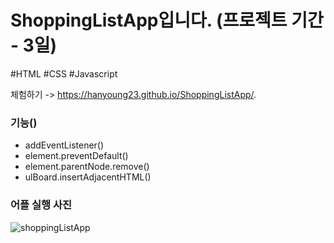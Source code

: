 # ShoppingListApp입니다. (프로젝트 기간 - 3일)
#HTML #CSS #Javascript

체험하기 -> https://hanyoung23.github.io/ShoppingListApp/.

### 기능()
- addEventListener()
- element.preventDefault()
- element.parentNode.remove()
- ulBoard.insertAdjacentHTML()

### 어플 실행 사진
![shoppingListApp](https://user-images.githubusercontent.com/67942048/96955894-ade55200-1531-11eb-8e42-5a0f309d0aa7.png)
